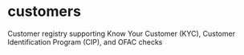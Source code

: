 # customers
Customer registry supporting Know Your Customer (KYC), Customer Identification Program (CIP), and OFAC checks
